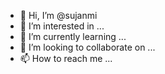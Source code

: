 - 👋 Hi, I’m @sujanmi
- 👀 I’m interested in ...
- 🌱 I’m currently learning ...
- 💞️ I’m looking to collaborate on ...
- 📫 How to reach me ...

<!---
sujanmi/sujanmi is a ✨ special ✨ repository because its `README.md` (this file) appears on your GitHub profile.
You can click the Preview link to take a look at your changes.
--->
